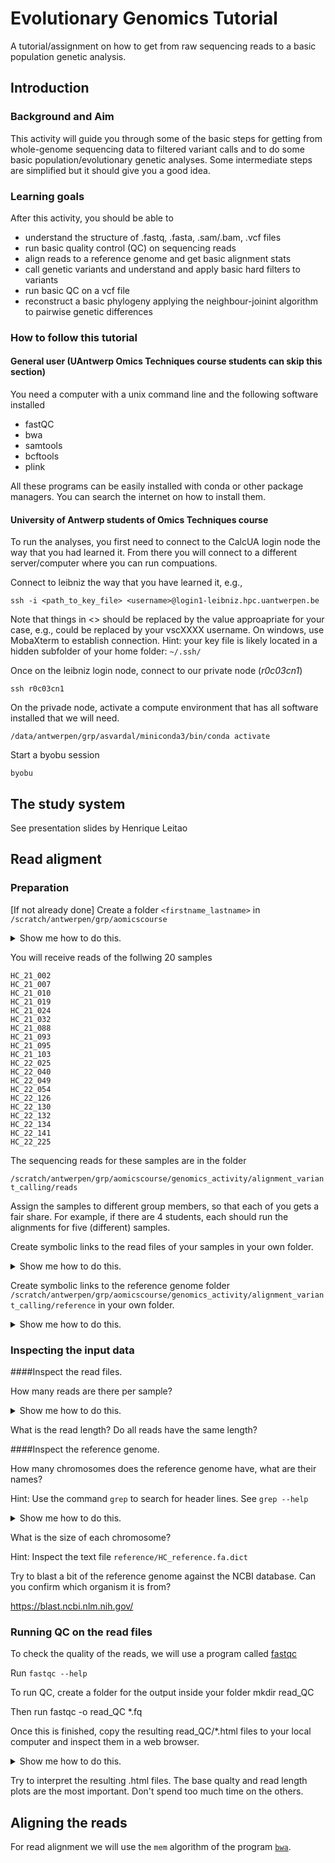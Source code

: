 # Evolutionary Genomics Tutorial
A tutorial/assignment on how to get from raw sequencing reads to a basic population genetic analysis.

## Introduction

### Background and Aim
This activity will guide you through some of the basic steps for getting from whole-genome sequencing data to filtered variant calls and to do some basic population/evolutionary genetic analyses. Some intermediate steps are simplified but it should give you a good idea.

### Learning goals
After this activity, you should be able to
- understand the structure of .fastq, .fasta, .sam/.bam, .vcf files
- run basic quality control (QC) on sequencing reads
- align reads to a reference genome and get basic alignment stats
- call genetic variants and understand and apply basic hard filters to variants
- run basic QC on a vcf file
- reconstruct a basic phylogeny applying the neighbour-joinint algorithm to pairwise genetic differences

### How to follow this tutorial

#### General user (UAntwerp Omics Techniques course students can skip this section)

You need a computer with a unix command line and the following software installed
- fastQC
- bwa
- samtools
- bcftools
- plink

All these programs can be easily installed with conda or other package managers. You can search the internet on how to install them.

#### University of Antwerp students of Omics Techniques course

To run the analyses, you first need to connect to the CalcUA login node the way that you had learned it. From there you will connect to a different server/computer where you can run compuations.

Connect to leibniz the way that you have learned it, e.g., 

`ssh -i <path_to_key_file> <username>@login1-leibniz.hpc.uantwerpen.be`

Note that things in <> should be replaced by the value approapriate for your case, e.g., <username> could be replaced by your vscXXXX username. On windows, use MobaXterm to establish connection. Hint: your key file is likely located in a hidden subfolder of your home folder: `~/.ssh/`
  
Once on the leibniz login node, connect to our private node (*r0c03cn1*)

`ssh r0c03cn1`
  
On the privade node, activate a compute environment that has all software installed that we will need.
  
`/data/antwerpen/grp/asvardal/miniconda3/bin/conda activate`
  
Start a byobu session
  
`byobu`

  

  
  
## The study system
 
See presentation slides by Henrique Leitao
  
## Read aligment 
  
  ### Preparation
  
[If not already done] Create a folder `<firstname_lastname>` in `/scratch/antwerpen/grp/aomicscourse`
 
  <details>
    <summary>Show me how to do this.</summary>
    
    
    cd /scratch/antwerpen/grp/aomicscourse
    mkdir max_mustermann
    
    
  </details>
  
  
  You will receive reads of the follwing 20 samples
  
  ```
  HC_21_002
  HC_21_007
  HC_21_010
  HC_21_019
  HC_21_024
  HC_21_032
  HC_21_088
  HC_21_093
  HC_21_095
  HC_21_103
  HC_22_025
  HC_22_040
  HC_22_049
  HC_22_054
  HC_22_126
  HC_22_130
  HC_22_132
  HC_22_134
  HC_22_141
  HC_22_225
  ```
  
  The sequencing reads for these samples are in the folder
  
  `/scratch/antwerpen/grp/aomicscourse/genomics_activity/alignment_variant_calling/reads`
  
  Assign the samples to different group members, so that each of you gets a fair share. For example, if there are 4 students, each should run the alignments for five (different) samples.
  
  Create symbolic links to the read files of your samples in your own folder.
  
   <details>
    <summary>Show me how to do this.</summary>
    
    
    cd /scratch/antwerpen/grp/aomicscourse/<firstname_lastname>
    #do this for each of your samples
    ln -s ../genomics_activity/alignment_variant_calling/reads/<my_sample.1.fq> <my_sample.1.fq>
    ln -s ../genomics_activity/alignment_variant_calling/reads/<my_sample.2.fq> <my_sample.2.fq>
    
  </details>
  
  Create symbolic links to the reference genome folder `/scratch/antwerpen/grp/aomicscourse/genomics_activity/alignment_variant_calling/reference` in your own folder.
  
 <details>
  <summary>Show me how to do this.</summary>


    cd /scratch/antwerpen/grp/aomicscourse/<firstname_lastname>
    ln -s ../genomics_activity/alignment_variant_calling/reference reference

 </details>
     
 ### Inspecting the input data

 ####Inspect the read files. 

 How many reads are there per sample?

 <details>
  <summary>Show me how to do this.</summary>

    #Count number of lines
    wc -l *.fq
         1007884 HC_21_002.1.fq
         1009552 HC_21_002.2.fq
          238448 HC_21_007.1.fq
          239436 HC_21_007.2.fq
          286836 HC_21_010.1.fq
          286660 HC_21_010.2.fq
          241872 HC_21_019.1.fq
          242180 HC_21_019.2.fq
          100992 HC_21_024.1.fq
          101656 HC_21_024.2.fq
          412384 HC_21_032.1.fq
          415936 HC_21_032.2.fq
          660088 HC_21_088.1.fq
          663200 HC_21_088.2.fq
          881092 HC_21_093.1.fq
          882908 HC_21_093.2.fq
          858476 HC_21_095.1.fq
          861504 HC_21_095.2.fq
          712864 HC_21_103.1.fq
          714756 HC_21_103.2.fq
          624988 HC_22_025.1.fq
          624972 HC_22_025.2.fq
          590432 HC_22_040.1.fq
          591336 HC_22_040.2.fq
          680228 HC_22_049.1.fq
          679940 HC_22_049.2.fq
          673452 HC_22_054.1.fq
          674240 HC_22_054.2.fq
          699404 HC_22_126.1.fq
          700336 HC_22_126.2.fq
          605916 HC_22_130.1.fq
          606204 HC_22_130.2.fq
          661068 HC_22_132.1.fq
          662304 HC_22_132.2.fq
          644288 HC_22_134.1.fq
          644504 HC_22_134.2.fq
          563280 HC_22_141.1.fq
          563164 HC_22_141.2.fq
          684992 HC_22_225.1.fq
          684816 HC_22_225.2.fq
        23678588 total
   
    #To get the read numbers, you need to divide the line numbers by 4!
 </details> 
    
What is the read length? Do all reads have the same length?
   
####Inspect the reference genome.
   
How many chromosomes does the reference genome have, what are their names?
   
Hint: Use the command `grep` to search for header lines. See `grep --help`

<details>
  <summary>Show me how to do this.</summary>

    grep '>' reference/HC_reference.fa
 
  Note: The '' around the greater than is really important, because we search for a litteral greater than symbol in the file. We do not want bash to interpret this as a file redirection symbol.
    
  

</details>
  
What is the size of each chromosome?
   
Hint: Inspect the text file `reference/HC_reference.fa.dict`
   
Try to blast a bit of the reference genome against the NCBI database. Can you confirm which organism it is from?

   https://blast.ncbi.nlm.nih.gov/   

### Running QC on the read files
To check the quality of the reads, we will use a program called [fastqc](https://www.bioinformatics.babraham.ac.uk/projects/fastqc/) 

Run `fastqc --help`

To run QC, create a folder for the output inside your folder
  mkdir read_QC

Then run
   fastqc -o read_QC *.fq

Once this is finished, copy the resulting read_QC/*.html files to your local computer and inspect them in a web browser.
   

<details>
  <summary>Show me how to do this.</summary>

  - On Windows:
    Drag and drop files using MobaXterm
  - On Mac/Linux:
    Copy files with
      ```
      scp -i ~/.ssh/<private_key_file> <vsc_username>@login1-leibniz.hpc.uantwerpen.be:/scratch/antwerpen/grp/aomicscourse/<firstname_lastname>/read_QC/*.html .
      ```
  

</details>
   
Try to interpret the resulting .html files. The base qualty and read length plots are the most important. Don't spend too much time on the others.

## Aligning the reads
For read alignment we will use the `mem` algorithm of the program [`bwa`](https://bio-bwa.sourceforge.net/).   


   




